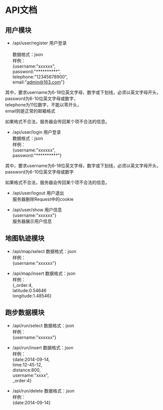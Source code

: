 # API文档

## 用户模块

 - /api/user/register 用户登录</br></br>
 数据格式：json</br>
 样例：</br>
 {username:"xxxxxx",</br>
 password:"**********",</br>
 telephone:"12345678900",</br>
 email:"admin@163.com"}</br>

 其中，要求username为6-18位英文字母，数字或下划线，必须以英文字母开头，</br>
 password为6-10位英文字母或数字，</br>
 telephone为11位数字，不能以零开头，</br>
 email则是正常的邮箱格式</br>
 
 如果格式不合法，服务器会传回某个项不合法的信息。</br>
 
 - /api/user/login 用户登录</br>
 数据格式：json</br>
样例：</br>
{username:"xxxxxx",</br>
password:"**********"}</br>

 其中，要求username为6-18位英文字母，数字或下划线，必须以英文字母开头，</br>
 password为6-10位英文字母或数字</br>
 
 如果格式不合法，服务器会传回某个项不合法的信息。
 
 - /api/user/logout 用户退出</br>
 服务器删除Request中的cookie

 - /api/user/show 用户信息</br>
 {username:"xxxxxx"}</br>
 服务器展示用户信息
 
 ## 地图轨迹模块
 
 - /api/map/select
 数据格式：json</br>
 样例：</br>
 {username:"xxxxxx"}</br>
 
 - /api/map/insert
 数据格式：json</br>
 样例：</br>
 {_order:4,</br>
 latitude:0.54646</br>
 longitude:1.48546}</br>
 
 ## 跑步数据模块
 
 - /api/run/select
 数据格式：json</br>
 样例：</br>
 {username:"xxxxxx"}</br>
 
 - /api/run/insert
 数据格式：json</br>
 样例：</br>
 {date:2014-09-14,</br>
 time:12-45-12,</br>
 distance:800,</br>
 username:"xxxx",</br>
 _order:4}</br>
 
 - /api/run/delete
 数据格式：json</br>
 样例：</br>
 {date:2014-09-14}</br>
